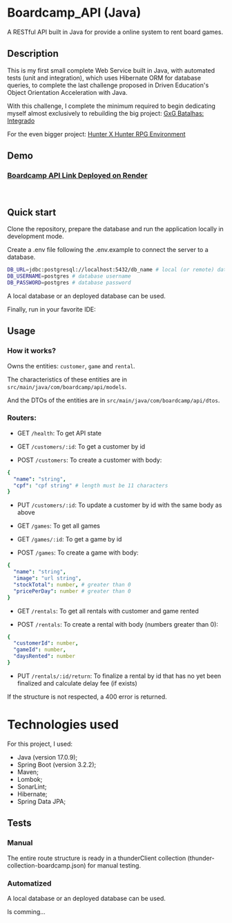 # Boardcamp_API (Java)

A RESTful API built in Java for provide a online system to rent board games.

## Description

This is my first small complete Web Service built in Java, with automated tests (unit and integration), which uses Hibernate ORM for database queries, to complete the last challenge proposed in Driven Education's Object Orientation Acceleration with Java.

With this challenge, I complete the minimum required to begin dedicating myself almost exclusively to rebuilding the big project: [GxG Batalhas: Integrado](https://github.com/422UR4H/GxG-Batalhas-Integrado)

For the even bigger project: [Hunter X Hunter RPG Environment](https://github.com/422UR4H/HxH_RPG_Environment_Java_API)

## Demo

### [Boardcamp API Link Deployed on Render](https://boardcamp-java-api.onrender.com)

<br />

## Quick start

Clone the repository, prepare the database and run the application locally in development mode.

Create a .env file following the .env.example to connect the server to a database.

```bash
DB_URL=jdbc:postgresql://localhost:5432/db_name # local (or remote) database link
DB_USERNAME=postgres # database username
DB_PASSWORD=postgres # database password
```

A local database or an deployed database can be used.

Finally, run in your favorite IDE:

## Usage

### How it works?

Owns the entities: `customer`, `game` and `rental`.

The characteristics of these entities are in `src/main/java/com/boardcamp/api/models`.

And the DTOs of the entities are in `src/main/java/com/boardcamp/api/dtos`.

### Routers:

- GET `/health`: To get API state

- GET `/customers/:id`: To get a customer by id

- POST `/customers`: To create a customer with body:

```yml
{
  "name": "string",
  "cpf": "cpf string" # length must be 11 characters
}
```

- PUT `/customers/:id`: To update a customer by id with the same body as above

- GET `/games`: To get all games

- GET `/games/:id`: To get a game by id

- POST `/games`: To create a game with body:

```yml
{
  "name": "string",
  "image": "url string",
  "stockTotal": number, # greater than 0
  "pricePerDay": number # greater than 0
}
```

- GET `/rentals`: To get all rentals with customer and game rented

- POST `/rentals`: To create a rental with body (numbers greater than 0):

```yml
{
  "customerId": number,
  "gameId": number,
  "daysRented": number
}
```

- PUT `/rentals/:id/return`: To finalize a rental by id that has no yet been finalized and calculate delay fee (if exists)

If the structure is not respected, a 400 error is returned.

# Technologies used

For this project, I used:

- Java (version 17.0.9);
- Spring Boot (version 3.2.2);
- Maven;
- Lombok;
- SonarLint;
- Hibernate;
- Spring Data JPA;

## Tests

### Manual

The entire route structure is ready in a thunderClient collection (thunder-collection-boardcamp.json) for manual testing.

### Automatized

A local database or an deployed database can be used.

Is comming...
